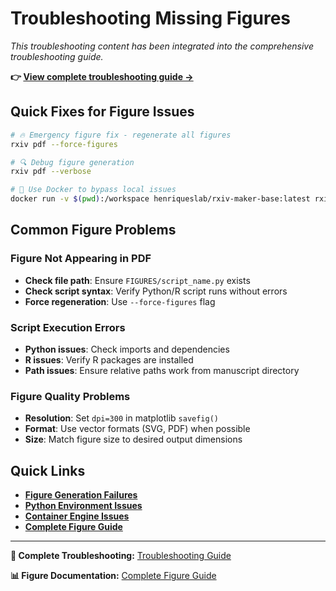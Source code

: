 # Troubleshooting Missing Figures

*This troubleshooting content has been integrated into the comprehensive troubleshooting guide.*

**👉 [View complete troubleshooting guide →](troubleshooting.md#figure-generation-failures)**

## Quick Fixes for Figure Issues

```bash
# 🔥 Emergency figure fix - regenerate all figures
rxiv pdf --force-figures

# 🔍 Debug figure generation
rxiv pdf --verbose

# 🐳 Use Docker to bypass local issues
docker run -v $(pwd):/workspace henriqueslab/rxiv-maker-base:latest rxiv pdf
```

## Common Figure Problems

### Figure Not Appearing in PDF
- **Check file path**: Ensure `FIGURES/script_name.py` exists
- **Check script syntax**: Verify Python/R script runs without errors
- **Force regeneration**: Use `--force-figures` flag

### Script Execution Errors
- **Python issues**: Check imports and dependencies
- **R issues**: Verify R packages are installed
- **Path issues**: Ensure relative paths work from manuscript directory

### Figure Quality Problems
- **Resolution**: Set `dpi=300` in matplotlib `savefig()`
- **Format**: Use vector formats (SVG, PDF) when possible
- **Size**: Match figure size to desired output dimensions

## Quick Links

- **[Figure Generation Failures](troubleshooting.md#figure-generation-failures)**
- **[Python Environment Issues](troubleshooting.md#environment-setup-problems)**
- **[Container Engine Issues](troubleshooting.md#container-engine-issues)**
- **[Complete Figure Guide](../guides/figures-guide.md)**

---

**📖 Complete Troubleshooting:** [Troubleshooting Guide](troubleshooting.md)

**📊 Figure Documentation:** [Complete Figure Guide](../guides/figures-guide.md)